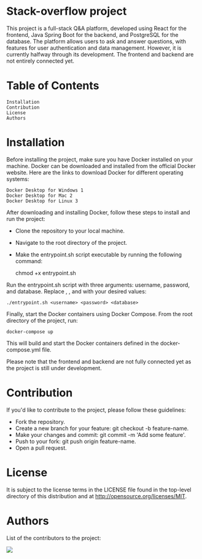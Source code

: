 # Stack-overflow project

This project is a full-stack Q&A platform, developed using React for the frontend, Java Spring Boot for the backend,
and PostgreSQL for the database. The platform allows users to ask and answer questions,
with features for user authentication and data management.
However, it is currently halfway through its development. The frontend and backend are not entirely connected yet.

# Table of Contents

    Installation
    Contribution
    License
    Authors

# Installation

Before installing the project, make sure you have Docker installed on your machine. 
Docker can be downloaded and installed from the official Docker website. Here are the links to download Docker for different operating systems:

    Docker Desktop for Windows 1
    Docker Desktop for Mac 2
    Docker Desktop for Linux 3

After downloading and installing Docker, follow these steps to install and run the project:

- Clone the repository to your local machine.

- Navigate to the root directory of the project.

- Make the entrypoint.sh script executable by running the following command:


    chmod +x entrypoint.sh


Run the entrypoint.sh script with three arguments: username, password, and database. Replace <username>, <password>, and <database> with your desired values:

    ./entrypoint.sh <username> <password> <database>

Finally, start the Docker containers using Docker Compose. From the root directory of the project, run:

    docker-compose up

This will build and start the Docker containers defined in the docker-compose.yml file.

Please note that the frontend and backend are not fully connected yet as the project is still under development.

# Contribution

If you'd like to contribute to the project, please follow these guidelines:

- Fork the repository.
- Create a new branch for your feature: git checkout -b feature-name.
- Make your changes and commit: git commit -m 'Add some feature'.
- Push to your fork: git push origin feature-name.
- Open a pull request.

# License

It is subject to the license terms in the LICENSE file found in the top-level directory of this distribution and at http://opensource.org/licenses/MIT.

# Authors

List of the contributors to the project:

<a href="https://github.com/SebestyenBenedek/stack-overflow/graphs/contributors">
 <img src="https://contrib.rocks/image?repo=SebestyenBenedek/stack-overflow" />
</a>